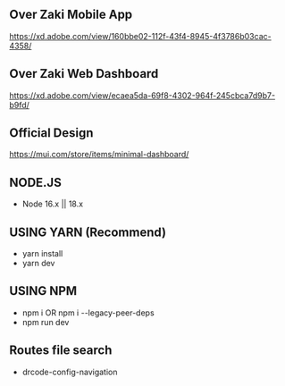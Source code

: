 ## Over Zaki Mobile App
https://xd.adobe.com/view/160bbe02-112f-43f4-8945-4f3786b03cac-4358/
## Over Zaki Web Dashboard
https://xd.adobe.com/view/ecaea5da-69f8-4302-964f-245cbca7d9b7-b9fd/

## Official Design
https://mui.com/store/items/minimal-dashboard/


## NODE.JS

- Node 16.x || 18.x

## USING YARN (Recommend)

- yarn install
- yarn dev

## USING NPM

- npm i OR npm i --legacy-peer-deps
- npm run dev

## Routes file search
- drcode-config-navigation

